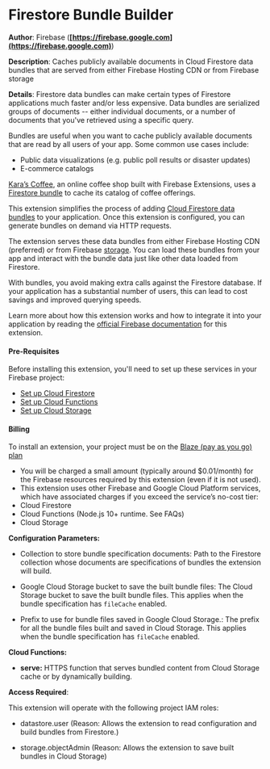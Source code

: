 # Firestore Bundle Builder

**Author**: Firebase (**[https://firebase.google.com](https://firebase.google.com)**)

**Description**: Caches publicly available documents in Cloud Firestore data bundles that are served from either Firebase Hosting CDN or from Firebase storage



**Details**: Firestore data bundles can make certain types of Firestore applications much faster and/or less expensive. Data bundles are serialized groups of documents -- either individual documents, or a number of documents that you've retrieved using a specific query.

Bundles are useful when you want to cache publicly available documents that are read by all users of your app. Some common use cases include:
- Public data visualizations (e.g. public poll results or disaster updates)
- E-commerce catalogs

[Kara’s Coffee](https://github.com/FirebaseExtended/karas-coffee), an online coffee shop built with Firebase Extensions, uses a [Firestore bundle](https://us-central1-karas-coffee.cloudfunctions.net/ext-firestore-bundle-server-serve/shop) to cache its catalog of coffee offerings. 


This extension simplifies the process of adding [Cloud Firestore data bundles](https://firebase.google.com/docs/firestore/bundles) to your application. Once this extension is configured, you can generate bundles on demand via HTTP requests.

The extension serves these data bundles from either Firebase Hosting CDN (preferred) or from Firebase [storage](https://firebase.google.com/docs/storage). You can load these bundles from your app and interact with the bundle data just like other data loaded from Firestore.

With bundles, you avoid making extra calls against the Firestore database. If your application has a substantial number of users, this can lead to cost savings and improved querying speeds.

Learn more about how this extension works and how to integrate it into your application by reading the [official Firebase documentation](https://firebase.google.com/docs/extensions/official/firestore-bundle-builder) for this extension.


#### Pre-Requisites

Before installing this extension, you'll need to set up these services in your Firebase project:
- [Set up Cloud Firestore](https://firebase.google.com/docs/firestore/quickstart)
- [Set up Cloud Functions](https://firebase.google.com/docs/functions)
- [Set up Cloud Storage](https://firebase.google.com/docs/storage)

#### Billing

To install an extension, your project must be on the [Blaze (pay as you go) plan](https://firebase.google.com/pricing)
- You will be charged a small amount (typically around $0.01/month) for the Firebase resources required by this extension (even if it is not used).
- This extension uses other Firebase and Google Cloud Platform services, which have associated charges if you exceed the service’s no-cost tier:
 - Cloud Firestore
 - Cloud Functions (Node.js 10+ runtime. See FAQs)
 - Cloud Storage




**Configuration Parameters:**

* Collection to store bundle specification documents: Path to the Firestore collection whose documents are specifications of bundles the extension will build.

* Google Cloud Storage bucket to save the built bundle files: The Cloud Storage bucket to save the built bundle files. This applies when the bundle specification has `fileCache` enabled.

* Prefix to use for bundle files saved in Google Cloud Storage.: The prefix for all the bundle files built and saved in Cloud Storage. This applies when the bundle specification has `fileCache` enabled.



**Cloud Functions:**

* **serve:** HTTPS function that serves bundled content from Cloud Storage cache or by dynamically building.



**Access Required**:



This extension will operate with the following project IAM roles:

* datastore.user (Reason: Allows the extension to read configuration and build bundles from Firestore.)

* storage.objectAdmin (Reason: Allows the extension to save built bundles in Cloud Storage)
